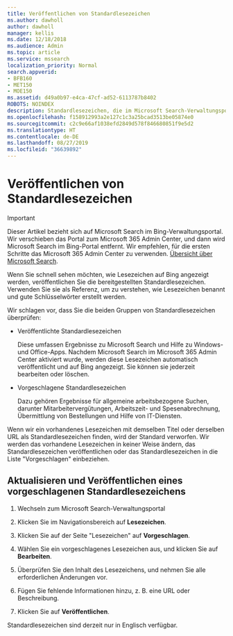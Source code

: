 ```yaml
---
title: Veröffentlichen von Standardlesezeichen
ms.author: dawholl
author: dawholl
manager: kellis
ms.date: 12/18/2018
ms.audience: Admin
ms.topic: article
ms.service: mssearch
localization_priority: Normal
search.appverid:
- BFB160
- MET150
- MOE150
ms.assetid: d49a0b97-e4ca-47cf-ad52-6113787b8402
ROBOTS: NOINDEX
description: Standardlesezeichen, die im Microsoft Search-Verwaltungsportal verfügbar sind
ms.openlocfilehash: f158912993a2e127c1c3a25bcad3513be05874e0
ms.sourcegitcommit: c2c9e66af1038efd2849d578f846680851f9e5d2
ms.translationtype: HT
ms.contentlocale: de-DE
ms.lasthandoff: 08/27/2019
ms.locfileid: "36639892"
---
```

# <a name="publish-default-bookmarks"></a>Veröffentlichen von Standardlesezeichen

> [!IMPORTANT]
> Dieser Artikel bezieht sich auf Microsoft Search im Bing-Verwaltungsportal. Wir verschieben das Portal zum Microsoft 365 Admin Center, und dann wird Microsoft Search im Bing-Portal entfernt. Wir empfehlen, für die ersten Schritte das Microsoft 365 Admin Center zu verwenden. [Übersicht über Microsoft Search](overview-microsoft-search.md).

Wenn Sie schnell sehen möchten, wie Lesezeichen auf Bing angezeigt werden, veröffentlichen Sie die bereitgestellten Standardlesezeichen. Verwenden Sie sie als Referenz, um zu verstehen, wie Lesezeichen benannt und gute Schlüsselwörter erstellt werden.
  
Wir schlagen vor, dass Sie die beiden Gruppen von Standardlesezeichen überprüfen:
  
- Veröffentlichte Standardlesezeichen
    
    Diese umfassen Ergebnisse zu Microsoft Search und Hilfe zu Windows- und Office-Apps. Nachdem Microsoft Search im Microsoft 365 Admin Center aktiviert wurde, werden diese Lesezeichen automatisch veröffentlicht und auf Bing angezeigt. Sie können sie jederzeit bearbeiten oder löschen.
    
- Vorgeschlagene Standardlesezeichen
    
    Dazu gehören Ergebnisse für allgemeine arbeitsbezogene Suchen, darunter Mitarbeitervergütungen, Arbeitszeit- und Spesenabrechnung, Übermittlung von Bestellungen und Hilfe von IT-Diensten.
    
Wenn wir ein vorhandenes Lesezeichen mit demselben Titel oder derselben URL als Standardlesezeichen finden, wird der Standard verworfen. Wir werden das vorhandene Lesezeichen in keiner Weise ändern, das Standardlesezeichen veröffentlichen oder das Standardlesezeichen in die Liste "Vorgeschlagen" einbeziehen.
  
## <a name="update-and-publish-a-default-suggested-bookmark"></a>Aktualisieren und Veröffentlichen eines vorgeschlagenen Standardlesezeichens

1. Wechseln zum Microsoft Search-Verwaltungsportal
    
2. Klicken Sie im Navigationsbereich auf **Lesezeichen**.
    
3. Klicken Sie auf der Seite "Lesezeichen" auf **Vorgeschlagen**.
    
4. Wählen Sie ein vorgeschlagenes Lesezeichen aus, und klicken Sie auf **Bearbeiten**.
    
5. Überprüfen Sie den Inhalt des Lesezeichens, und nehmen Sie alle erforderlichen Änderungen vor.
    
6. Fügen Sie fehlende Informationen hinzu, z. B. eine URL oder Beschreibung.
    
7. Klicken Sie auf **Veröffentlichen**.
    
Standardlesezeichen sind derzeit nur in Englisch verfügbar. 

  

